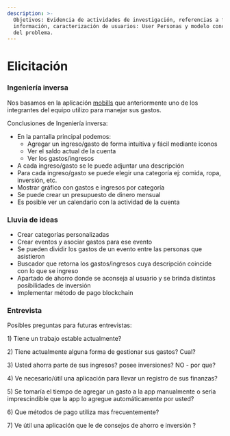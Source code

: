 ```yaml
---
description: >-
  Objetivos: Evidencia de actividades de investigación, referencias a fuentes de
  información, caracterización de usuarios: User Personas y modelo conceptual
  del problema.
---
```


# Elicitación

### Ingeniería inversa

Nos basamos en la aplicación [mobills](https://www.mobillsapp.com/es) que anteriormente uno de los integrantes del equipo utilizo para manejar sus gastos.

Conclusiones de Ingeniería inversa:

* En la pantalla principal podemos: 
  * Agregar un ingreso/gasto de forma intuitiva y fácil mediante iconos
  * Ver el saldo actual de la cuenta
  * Ver los gastos/ingresos 
* A cada ingreso/gasto se le puede adjuntar una descripción
* Para cada ingreso/gasto se puede elegir una categoría ej: comida, ropa, inversión, etc.
* Mostrar gráfico con gastos e ingresos por categoría
* Se puede crear un presupuesto de dinero mensual
* Es posible ver un calendario con la actividad de la cuenta

### Lluvia de ideas

* Crear categorías personalizadas
* Crear eventos y asociar gastos para ese evento
* Se pueden dividir los gastos de un evento entre las personas que asistieron
* Buscador que retorna los gastos/ingresos cuya descripción coincide con lo que se ingreso
* Apartado de ahorro donde se aconseja al usuario y se brinda distintas posibilidades de inversión
* Implementar método de pago blockchain

### Entrevista

Posibles preguntas para futuras entrevistas:

1\) Tiene un trabajo estable actualmente?

2\) Tiene actualmente alguna forma de gestionar sus gastos? Cual?

3\) Usted ahorra parte de sus ingresos? posee inversiones? NO - por que?

4\) Ve necesario/útil una aplicación para llevar un registro de sus finanzas?

5\) Se tomaría el tiempo de agregar un gasto a la app manualmente o seria imprescindible que la app lo agregue automáticamente por usted?

6\) Que métodos de pago utiliza mas frecuentemente?

7\) Ve útil una aplicación que le de consejos de ahorro e inversión ? 
